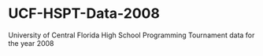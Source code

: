 # UCF-HSPT-Data-2008
University of Central Florida High School Programming Tournament data for the year 2008
